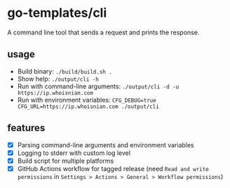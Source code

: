 # go-templates/cli
A command line tool that sends a request and prints the response.

## usage
* Build binary: `./build/build.sh .`
* Show help: `./output/cli -h`
* Run with command-line arguments: `./output/cli -d -u https://ip.whoisnian.com`
* Run with environment variables: `CFG_DEBUG=true CFG_URL=https://ip.whoisnian.com ./output/cli`

## features
* [x] Parsing command-line arguments and environment variables
* [x] Logging to stderr with custom log level
* [x] Build script for multiple platforms
* [x] GitHub Actions workflow for tagged release (need `Read and write permissions` in `Settings > Actions > General > Workflow permissions`)

